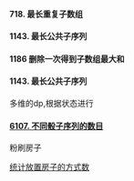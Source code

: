 #### 718. 最长重复子数组

#### 1143. 最长公共子序列

#### 1186 删除一次得到子数组最大和

#### 1143. 最长公共子序列



多维的dp,根据状态进行

#### [6107. 不同骰子序列的数目](https://leetcode.cn/problems/number-of-distinct-roll-sequences/)

粉刷房子 

 [统计放置房子的方式数](https://leetcode-cn.com/problems/count-number-of-ways-to-place-houses/)

​               